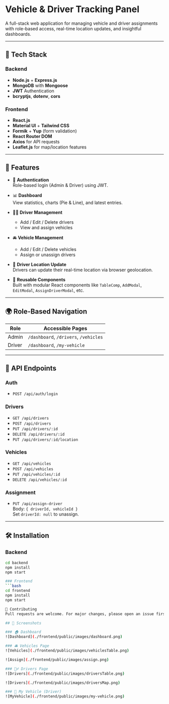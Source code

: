 # Vehicle & Driver Tracking Panel

A full-stack web application for managing vehicle and driver assignments with role-based access, real-time location updates, and insightful dashboards.

---

## 🔧 Tech Stack

### Backend
- **Node.js** + **Express.js**
- **MongoDB** with **Mongoose**
- **JWT** Authentication
- **bcryptjs**, **dotenv**, **cors**

### Frontend
- **React.js**
- **Material UI** + **Tailwind CSS**
- **Formik** + **Yup** (form validation)
- **React Router DOM**
- **Axios** for API requests
- **Leaflet.js** for map/location features

---

## 🚀 Features

- 🔐 **Authentication**  
  Role-based login (Admin & Driver) using JWT.

- 📊 **Dashboard**  
  View statistics, charts (Pie & Line), and latest entries.

- 🧍‍♂️ **Driver Management**  
  - Add / Edit / Delete drivers  
  - View and assign vehicles  

- 🚘 **Vehicle Management**  
  - Add / Edit / Delete vehicles  
  - Assign or unassign drivers  

- 📍 **Driver Location Update**  
  Drivers can update their real-time location via browser geolocation.

- 🧠 **Reusable Components**  
  Built with modular React components like `TableComp`, `AddModal`, `EditModal`, `AssignDriverModal`, etc.

---

## 🌍 Role-Based Navigation

| Role     | Accessible Pages      |
|----------|------------------------|
| Admin    | `/dashboard`, `/drivers`, `/vehicles` |
| Driver   | `/dashboard`, `/my-vehicle` |

---

## 🔌 API Endpoints

### Auth
- `POST /api/auth/login`

### Drivers
- `GET /api/drivers`
- `POST /api/drivers`
- `PUT /api/drivers/:id`
- `DELETE /api/drivers/:id`
- `PUT /api/drivers/:id/location`

### Vehicles
- `GET /api/vehicles`
- `POST /api/vehicles`
- `PUT /api/vehicles/:id`
- `DELETE /api/vehicles/:id`

### Assignment
- `PUT /api/assign-driver`  
  Body: `{ driverId, vehicleId }`  
  Set `driverId: null` to unassign.

---

## 🛠️ Installation

### Backend
```bash
cd backend
npm install
npm start

### Frontend
```bash
cd frontend
npm install
npm start

🤝 Contributing
Pull requests are welcome. For major changes, please open an issue first to discuss what you would like to change.

## 📸 Screenshots

### 🏠 Dashboard
![Dashboard](./frontend/public/images/dashboard.png)

### 🚘 Vehicles Page
![Vehicles](./frontend/public/images/vehiclesTable.png)

![Assign](./frontend/public/images/assign.png)

### 🧍‍♂️ Drivers Page
![Drivers](./frontend/public/images/driversTable.png)

![Drivers](./frontend/public/images/driversMap.png)

### 📍 My Vehicle (Driver)
![MyVehicle](./frontend/public/images/my-vehicle.png)

